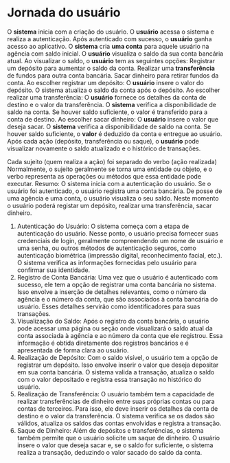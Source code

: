 # Jornada do usuário

O **sistema** inicia com a criação do usuário.
O **usuário** acessa o sistema e realiza a autenticação.
Após autenticado com sucesso, o **usuário** ganha acesso ao aplicativo.
O **sistema** cria **uma conta** para aquele usuário na agência com saldo inicial.
O **usuário** visualiza o saldo da sua conta bancária atual.
Ao visualizar o saldo, o **usuário** tem as seguintes opções:
Registrar um depósito para aumentar o saldo da conta.
Realizar uma **transferência** de fundos para outra conta bancária.
Sacar dinheiro para retirar fundos da conta.
Ao escolher registrar um depósito:
O **usuário** insere o valor do depósito.
O sistema atualiza o saldo da conta após o depósito.
Ao escolher realizar uma transferência:
O **usuário** fornece os detalhes da conta de destino e o valor da transferência.
O **sistema** verifica a disponibilidade de saldo na conta.
Se houver saldo suficiente, o valor é transferido para a conta de destino.
Ao escolher sacar dinheiro:
O **usuário** insere o valor que deseja sacar.
O **sistema** verifica a disponibilidade de saldo na conta.
Se houver saldo suficiente, o **valor** é deduzido da conta e entregue ao usuário.
Após cada ação (depósito, transferência ou saque), o **usuário** pode visualizar novamente o saldo atualizado e o histórico de transações.

Cada sujeito (quem realiza a ação) foi separado do verbo (ação realizada)
Normalmente, o sujeito geralmente se torna uma entidade ou objeto, e o verbo representa as operações ou métodos que essa entidade pode executar.
Resumo:
O sistema inicia com a autenticação do usuário. Se o usuário foi autenticado, o usuário registra uma conta bancária. De posse de uma agência e uma conta, o usuário visualiza o seu saldo. Neste momento o usuário poderá registar um depósito, realizar uma transferência, sacar dinheiro.

1. Autenticação do Usuário:
   O sistema começa com a etapa de autenticação do usuário. Nesse ponto, o usuário precisa fornecer suas credenciais de login, geralmente compreendendo um nome de usuário e uma senha, ou outros métodos de autenticação seguros, como autenticação biométrica (impressão digital, reconhecimento facial, etc.). O sistema verifica as informações fornecidas pelo usuário para confirmar sua identidade.
2. Registro de Conta Bancária:
   Uma vez que o usuário é autenticado com sucesso, ele tem a opção de registrar uma conta bancária no sistema. Isso envolve a inserção de detalhes relevantes, como o número da agência e o número da conta, que são associados à conta bancária do usuário. Esses detalhes servirão como identificadores para suas transações.
3. Visualização do Saldo:
   Após o registro da conta bancária, o usuário pode acessar uma página ou seção onde visualizará o saldo atual da conta associada à agência e ao número da conta que ele registrou. Essa informação é obtida diretamente dos registros bancários e é apresentada de forma clara ao usuário.
4. Realização de Depósito:
   Com o saldo visível, o usuário tem a opção de registrar um depósito. Isso envolve inserir o valor que deseja depositar em sua conta bancária. O sistema valida a transação, atualiza o saldo com o valor depositado e registra essa transação no histórico do usuário.
5. Realização de Transferência:
   O usuário também tem a capacidade de realizar transferências de dinheiro entre suas próprias contas ou para contas de terceiros. Para isso, ele deve inserir os detalhes da conta de destino e o valor da transferência. O sistema verifica se os dados são válidos, atualiza os saldos das contas envolvidas e registra a transação.
6. Saque de Dinheiro:
   Além de depósitos e transferências, o sistema também permite que o usuário solicite um saque de dinheiro. O usuário insere o valor que deseja sacar e, se o saldo for suficiente, o sistema realiza a transação, deduzindo o valor sacado do saldo da conta.
